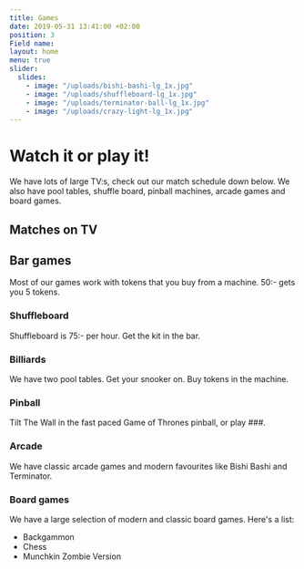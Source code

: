 ```yaml
---
title: Games
date: 2019-05-31 13:41:00 +02:00
position: 3
Field name:
layout: home
menu: true
slider:
  slides:
    - image: "/uploads/bishi-bashi-lg_1x.jpg"
    - image: "/uploads/shuffleboard-lg_1x.jpg"
    - image: "/uploads/terminator-ball-lg_1x.jpg"
    - image: "/uploads/crazy-light-lg_1x.jpg"
---
```


# Watch it or play it!

We have lots of large TV:s, check out our match schedule down below. We also have pool tables, shuffle board, pinball machines, arcade games and board games.

## Matches on TV

## Bar games

Most of our games work with tokens that you buy from a machine. 50:- gets you 5 tokens.

### Shuffleboard

Shuffleboard is 75:- per hour. Get the kit in the bar.

### Billiards

We have two pool tables. Get your snooker on. Buy tokens in the machine.

### Pinball

Tilt The Wall in the fast paced Game of Thrones pinball, or play ###.

### Arcade

We have classic arcade games and modern favourites like Bishi Bashi and Terminator.

### Board games

We have a large selection of modern and classic board games. Here's a list:

- Backgammon
- Chess
- Munchkin Zombie Version
